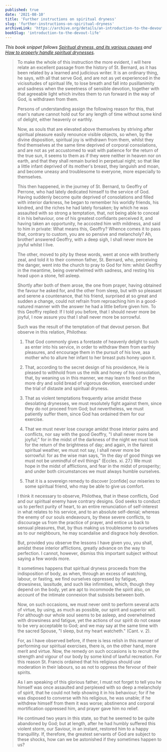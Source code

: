 ```yaml
---
published: true
date: '2021-08-10'
title: 'Further instructions on spiritual dryness'
slug: 'further-instructions-on-spiritual-dryness'
archiveLink: 'https://archive.org/details/an-introduction-to-the-devout-life/page/256?view=theater'
bookSlug: 'introduction-to-the-devout-life'
---
```


*This book snippet follows [Spiritual dryness, and its various causes](https://www.immaculatalibrary.com/book-snippets/2021-08-08-spiritual-dryness-and-what-causes-it.html) and [How to properly handle spiritual drynesses](https://www.immaculatalibrary.com/book-snippets/2021-08-09-how-to-properly-handle-spiritual-drynesses.html).*

> To make the whole of this instruction the more evident, I will here relate an excellent passage from the history of St. Bernard, as it has been related by a learned and judicious writer. It is an ordinary thing, he says, with all that serve God, and are not as yet experienced in the vicissitudes of spiritual life, to lose breath and fall into pusillanimity and sadness when the sweetness of sensible devotion, together with that agreeable light which invites them to run forward in the way of God, is withdrawn from them.
>
> Persons of understanding assign the following reason for this, that man's nature cannot hold out for any length of time without some kind of delight, either heavenly or earthly.
>
> Now, as souls that are elevated above themselves by striving after spiritual pleasure easily renounce visible objects, so when, by the divine disposition, spiritual joy is withdrawn from them, whilst they find themselves at the same time deprived of corporal consolations, and are not as yet accustomed to wait with patience for the return of the true sun, it seems to them as if they were neither in heaven nor on earth, and that they shall remain buried in perpetual night; so that like a little infant deprived of its mother's breast, they languish and moan, and become uneasy and troublesome to everyone, more especially to themselves.
>
> This then happened, in the journey of St. Bernard, to Geoffry of Perrone, who had lately dedicated himself to the service of God. Having suddenly become quite deprived of consolations and filled with interior darkness, he began to remember his worldly friends, his kindred, and the riches he had lately forsaken; by which he was assaulted with so strong a temptation, that, not being able to conceal it in his behaviour, one of his greatest confidants perceived it, and having taken an opportunity, he accosted him with mildness, and said to him in private: What means this, Geoffry? Whence comes it to pass that, contrary to custom, you are so pensive and melancholy? Ah, brother! answered Geoffry, with a deep sigh, I shall never more be joyful whilst I live.
>
> The other, moved to pity by these words, went at once with brotherly zeal, and told it to their common father, St. Bernard, who, perceiving the danger, went into the church to pray to God for him: whilst Geoffry in the meantime, being overwhelmed with sadness, and resting his head upon a stone, fell asleep.
>
> Shortly after both of them arose, the one from prayer, having obtained the favour he asked for, and the other from sleep, but with so pleasant and serene a countenance, that his friend, surprised at so great and sudden a change, could not refrain from reproaching him in a good-natured manner with the answer he had a little before given him. To this Geoffry replied: If I told you before, that I should never more be joyful, I now assure you that I shall never more be sorrowful.
>
> Such was the result of the temptation of that devout person. But observe in this relation, Philothea:
>
> 1. That God commonly gives a foretaste of heavenly delight to such as enter into his service, in order to withdraw them from earthly pleasures, and encourage them in the pursuit of his love, asa mother who to allure her infant to her breast puts honey upon it.
>
> 2. That, according to the secret design of his providence, He is pleased to withhold from us the milk and honey of his consolation, that, by weaning us in this manner, we may learn to feed on the more dry and solid bread of vigorous devotion, exercised under the trial of distaste and spiritual dryness.
>
> 3. That as violent temptations frequently arise amidst these desolating drynesses, we must resolutely fight against them, since they do not proceed from God; but nevertheless, we must patiently suffer them, since God has ordained them for our exercise.
>
> 4. That we must never lose courage amidst those interior pains and conflicts, nor say with the good Geoffry, "I shall never more be joyful;" for in the midst of the darkness of the night we must look for the return of the brightness of day; and again, in the fairest spiritual weather, we must not say, I shall never more be sorrowful: for as the wise man says, "In the day of good things we must not be unmindful of evil things" (Eccles. xi. 27.) We must hope in the midst of afflictions, and fear in the midst of prosperity; and under both circumstances we must always humble ourselves.
>
> 5. That it is a sovereign remedy to discover [confide] our miseries to some spiritual friend, who may be able to give us comfort.
>
> I think it necessary to observe, Philothea, that in these conflicts, God and our spiritual enemy have contrary designs. God seeks to conduct us to perfect purity of heart, to an entire renunciation of self-interest in what relates to his service, and to an absolute self-denial; whereas the enemy of our souls endeavours, by these severe conflicts, to discourage us from the practice of prayer, and entice us back to sensual pleasures, that, by thus making us troublesome to ourselves as to our neighbours, he may scandalise and disgrace holy devotion.
>
> But, provided you observe the lessons I have given you, you shall, amidst these interior afflictions, greatly advance on the way to perfection. I cannot, however, dismiss this important subject without saying a few words more.
>
> It sometimes happens that spiritual dryness proceeds from the indisposition of body, as when, through an excess of watching, labour, or fasting, we find ourselves oppressed by fatigue, drowsiness, lassitude, and such like infirmities, which, though they depend on the body, yet are apt to incommode the spirit also, on account of the intimate connexion that subsists between both.
>
> Now, on such occasions, we must never omit to perform several acts of virtue, by using, as much as possible, our spirit and superior will. For although our whole soul seems to be asleep, and overwhelmed with drowsiness and fatigue, yet the actions of our spirit do not cease to be very acceptable to God; and we may say at the same time with the sacred Spouse, "I sleep, but my heart watcheth." (Cant. v. 2).
>
> For, as I have observed before, if there is less relish in this manner of performing our spiritual exercises, there is, on the other hand, more merit and virtue. Now, the remedy on such occasions is to recruit the strength and vigour of our body by some kind of lawful recreation. For this reason St. Francis ordained that his religious should use moderation in their labours, so as not to oppress the fervour of their spirits.
>
> As I am speaking of this glorious father, I must not forget to tell you he himself was once assaulted and perplexed with so deep a melancholy of spirit, that he could not help showing it in his behaviour; for if he was disposed to converse with his religious, he was unable; if he withdrew himself from them it was worse; abstinence and corporal mortification oppressed him, and prayer gave him no relief.
>
> He continued two years in this state, so that he seemed to be quite abandoned by God; but at length, after he had humbly suffered this violent storm, our Saviour, in an instant, restored him to a happy tranquillity. If, therefore, the greatest servants of God are subject to these shocks, how can we be astonished if they sometimes happen to us?